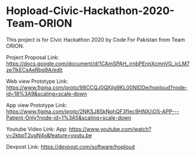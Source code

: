 # Hopload-Civic-Hackathon-2020-Team-ORION

This project is for Civic Hackathon 2020 by Code For Pakistan from Team ORION.

Project Proposal Link:
https://docs.google.com/document/d/1CAmSPAH_jrnbPEnnXcmnVG_jcLM7ze7lkECsAeRbg9A/edit

Web view Prototype Link:
https://www.figma.com/proto/98CCQJ0QXjlg9KL00NIDDe/hoploud?node-id=18%3A9&scaling=scale-down

App view Prototype Link:
https://www.figma.com/proto/2NKSJ8SkNphQF3fIec9HNX/iOS-APP---Patient-Only?node-id=1%3A5&scaling=scale-down

Youtube Video Link:
App:
https://www.youtube.com/watch?v=2kbpT2ugN4s&feature=youtu.be

Devpost Link:
https://devpost.com/software/hoploud

